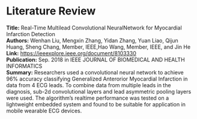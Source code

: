 # Literature Review

**Title:** Real-Time Multilead Convolutional NeuralNetwork for Myocardial Infarction Detection   
**Authors:** Wenhan Liu, Mengxin Zhang, Yidan Zhang, Yuan Liao, Qijun Huang, Sheng Chang, Member, IEEE,Hao Wang, Member, IEEE, and Jin He  
**Link:** https://ieeexplore.ieee.org/document/8103330  
**Publication:** Sep. 2018 in IEEE JOURNAL OF BIOMEDICAL AND HEALTH INFORMATICS  
**Summary:** Researchers used a convolutional neural network to achieve 96% accuracy classifying Generalized Anterorior Myocardial Infarction in data from 4 ECG leads.  To combine data from multiple leads in the diagnosis, sub-2d convolutional layers and lead asymmetric pooling layers were used.  The algorithm’s realtime performance was tested on a lightweight embedded system and found to be suitable for application in mobile wearable ECG devices.
